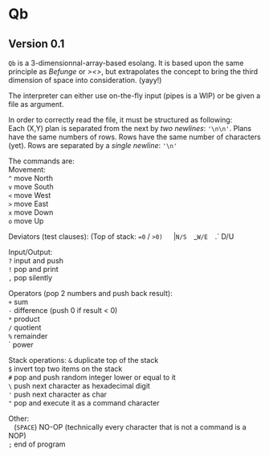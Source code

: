 # Qb
## Version 0.1
`Qb` is a 3-dimensionnal-array-based esolang.
It is based upon the same principle as *Befunge* or *><>*, but extrapolates the concept to bring the third dimension of space into consideration. (yayy!)

The interpreter can either use on-the-fly input (pipes is a WIP) or be given a file as argument.

In order to correctly read the file, it must be structured as following:  
  Each (X,Y) plan is separated from the next by *two newlines*: `'\n\n'`.
  Plans have the same numbers of rows.
  Rows have the same number of characters (yet).
  Rows are separated by a *single newline*: `'\n'`

The commands are:  
Movement:  
   `^` move North  
   `v` move South  
   `<` move West  
   `>` move East  
   `x` move Down  
   `o` move Up  

Deviators (test clauses): (Top of stack: `=0` / `>0)  
  `|` N/S  
  `_` W/E  
  `.` D/U  

Input/Output:  
  `?` input and push  
  `!` pop and print  
  `,` pop silently  

Operators (pop 2 numbers and push back result):  
  `+` sum  
  `-` difference (push 0 if result < 0)  
  `*` product  
  `/` quotient  
  `%` remainder  
  ` power  

Stack operations:
  `&` duplicate top of the stack  
  `$` invert top two items on the stack  
  `#` pop and push random integer lower or equal to it  
  `\` push next character as hexadecimal digit  
  `'` push next character as char  
  `"` pop and execute it as a command character

Other:  
  ` ` (`SPACE`) NO-OP (technically every character that is not a command is a NOP)  
  `;` end of program  
